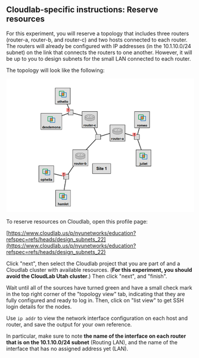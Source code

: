 ## Cloudlab-specific instructions: Reserve resources

For this experiment, you will reserve a topology that includes three routers (router-a, router-b, and router-c) and two hosts connected to each router. The routers will already be configured with IP addresses (in the 10.1.10.0/24 subnet) on the link that connects the routers to one another. However, it will be up to you to design subnets for the small LAN connected to each router.

The topology will look like the following:

![](subnet-design-topology.png)

To reserve resources on Cloudlab, open this profile page:

[https://www.cloudlab.us/p/nyunetworks/education?refspec=refs/heads/design_subnets_22](https://www.cloudlab.us/p/nyunetworks/education?refspec=refs/heads/design_subnets_22)

Click "next", then select the Cloudlab project that you are part of and a Cloudlab cluster with available resources. (**For this experiment, you should avoid the CloudLab Utah cluster**.) Then click "next", and "finish".

Wait until all of the sources have turned green and have a small check mark in the top right corner of the "topology view" tab, indicating that they are fully configured and ready to log in. Then, click on "list view" to get SSH login details for the nodes.

Use `ip addr` to view the network interface configuration on each host and router, and save the output for your own reference. 

In particular, make sure to note **the name of the interface on each router that is on the 10.1.10.0/24 subnet** (Routing LAN), and the name of the interface that has no assigned address yet (LAN).
